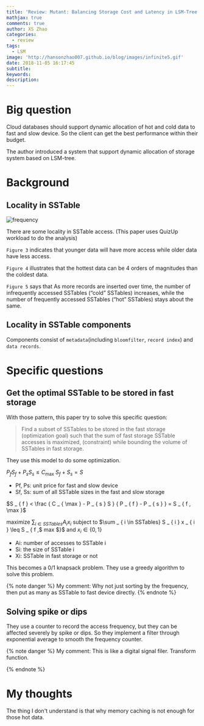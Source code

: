 ```yaml
---
title: 'Review: Mutant: Balancing Storage Cost and Latency in LSM-Tree Data Stores'
mathjax: true
comments: true
author: XS Zhao
categories:
  - review
tags:
  - LSM
image: 'http://hansonzhao007.github.io/blog/images/infinite5.gif'
date: 2018-11-05 16:17:45
subtitle:
keywords:
description:
---
```


# Big question
Cloud databases should support dynamic allocation of hot and cold data to fast and slow device. So the client can get the best performance within their budget.

The author introduced a system that support dynamic allocation of storage system based on LSM-tree.

# Background

## Locality in SSTable

![frequency](frequency.png)

There are some locality in SSTable access. (This paper uses QuizUp workload to do the analysis)

`Figure 3` indicates that younger data will have more access while older data have less access.

`Figure 4` illustrates that the hottest data can be 4 orders of magnitudes than the coldest data.

`Figure 5` says that As more records are inserted over time, the number of infrequently accessed SSTables (“cold” SSTables) increases, while the number of frequently accessed SSTables (“hot” SSTables) stays about the same.

## Locality in SSTable components

Components consist of `metadata`(including `bloomfilter`, `record index`) and `data records`.

# Specific questions

## Get the optimal SSTable to be stored in fast storage

With those pattern, this paper try to solve this specific question:
> Find a subset of SSTables to be stored in the fast storage (optimization goal) such that the sum of fast storage SSTable accesses is maximized, (constraint) while bounding the volume of SSTables in fast storage.

They use this model to do some optimization.

$P _ { f } S _ { f } + P _ { s } S _ { s } \leq C _ { \max }$
$S _ { f } + S _ { s } = S$

* Pf, Ps: unit price for fast and slow device
* Sf, Ss: sum of all SSTable sizes in the fast and slow storage

$S _ { f } < \frac { C _ { \max } - P _ { s } S } { P _ { f } - P _ { s } } = S _ { f , \max }$

maximize $\sum _ { i \in SSTables} A _ { i } x _ { i }$
subject to $\sum _ { i \in SSTables} S _ { i } x _ { i } \leq S _ { f ,$ max $}$ and $x _ { i } \in \{ 0,1 \}$

* Ai: number of accesses to SSTable i
* Si: the size of SSTable i
* Xi: SSTable in fast storage or not

This becomes a 0/1 knapsack problem. They use a greedy algorithm to solve this problem.

{% note danger %} 
My comment:
Why not just sorting by the frequency, then put as many as SSTable to fast device directly.
{% endnote %}

## Solving spike or dips

They use a counter to record the access frequency, but they can be affected severely by spike or dips. So they implement a filter through exponential average to smooth the frequency counter.

{% note danger %} 
My comment:
This is like a digital signal filer. Transform function.

{% endnote %}
<!-- 
# Approach

# Results

Write one or more paragraphs to summarize the results for each experiment, each figure, and each table -->

# My thoughts

The thing I don't understand is that why memory caching is not enough for those hot data.